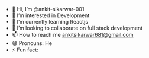 - 👋 Hi, I’m @ankit-sikarwar-001
- 👀 I’m interested in Development
- 🌱 I’m currently learning Reactjs
- 💞️ I’m looking to collaborate on full stack development
- 📫 How to reach me ankitsikarwar681@gmail.com
- 😄 Pronouns: He
- ⚡ Fun fact: 

<!---
ankit-sikarwar-001/ankit-sikarwar-001 is a ✨ special ✨ repository because its `README.md` (this file) appears on your GitHub profile.
You can click the Preview link to take a look at your changes.
--->
